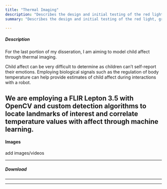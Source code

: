 ```yaml
---
title: "Thermal Imaging" 
description: "Describes the design and initial testing of the red light, green light mode for GoBot." 
summary: "Describes the design and initial testing of the red light, green light mode for GoBot." 

---
```


##### Description
For the last portion of my disseration, I am aiming to model child affect through thermal imaging. 

Child affect can be very difficult to determine as children can’t self-report their emotions. Employing biological signals such as the regulation of body temperature can help provide estimates of child affect during interactions with a robot. 

We are employing a FLIR Lepton 3.5 with OpenCV and custom detection algorithms to locate landmarks of interest and correlate temperature values with affect through machine learning.
---

#### Images
add images/videos

---

##### Download


---


---